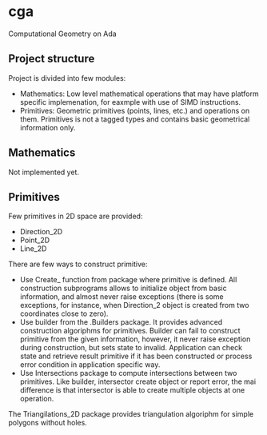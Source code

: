 # cga
Computational Geometry on Ada

Project structure
-----------------

Project is divided into few modules:

 * Mathematics: Low level mathematical operations that may have platform specific implemenation, for eaxmple with use of SIMD instructions.
 * Primitives: Geometric primitives (points, lines, etc.) and operations on them. Primitives is not a tagged types and contains basic geometrical information only.
 
 Mathematics
 -----------
 
 Not implemented yet.
 
 Primitives
 ----------
 
 Few primitives in 2D space are provided: 
  * Direction_2D
  * Point_2D
  * Line_2D
  
There are few ways to construct primitive:
  * Use Create_<Primitive> function from package where primitive is defined. All construction subprograms allows to initialize object from basic information, and almost never raise exceptions (there is some exceptions, for instance, when Direction_2 object is created from two coordinates close to zero).
  * Use builder from the <Primitive>.Builders package. It provides advanced construction algoriphms for primitives. Builder can fail to construct primitive from the given information, however, it never raise exception during construction, but sets state to invalid. Application can check state and retrieve result primitive if it has been constructed or process error condition in application specific way.
  * Use Intersections package to compute intersections between two primitives. Like builder, intersector create object or report error, the mai difference is that intersector is able to create multiple objects at one operation.
  
The Triangilations_2D package provides triangulation algoriphm for simple polygons without holes.
